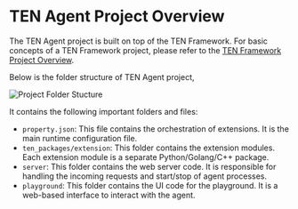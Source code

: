 # TEN Agent Project Overview

The TEN Agent project is built on top of the TEN Framework. For basic concepts of a TEN Framework project, please refer to the [TEN Framework Project Overview](https://doc.theten.ai/ten-framework/concept_overview).

Below is the folder structure of TEN Agent project,

![Project Folder Stucture](https://raw.githubusercontent.com/TEN-framework/docs/refs/heads/main/assets/png/folder_structure.png)

It contains the following important folders and files:

- `property.json`: This file contains the orchestration of extensions. It is the main runtime configuration file.
- `ten_packages/extension`: This folder contains the extension modules. Each extension module is a separate Python/Golang/C++ package.
- `server`: This folder contains the web server code. It is responsible for handling the incoming requests and start/stop of agent processes.
- `playground`: This folder contains the UI code for the playground. It is a web-based interface to interact with the agent.
